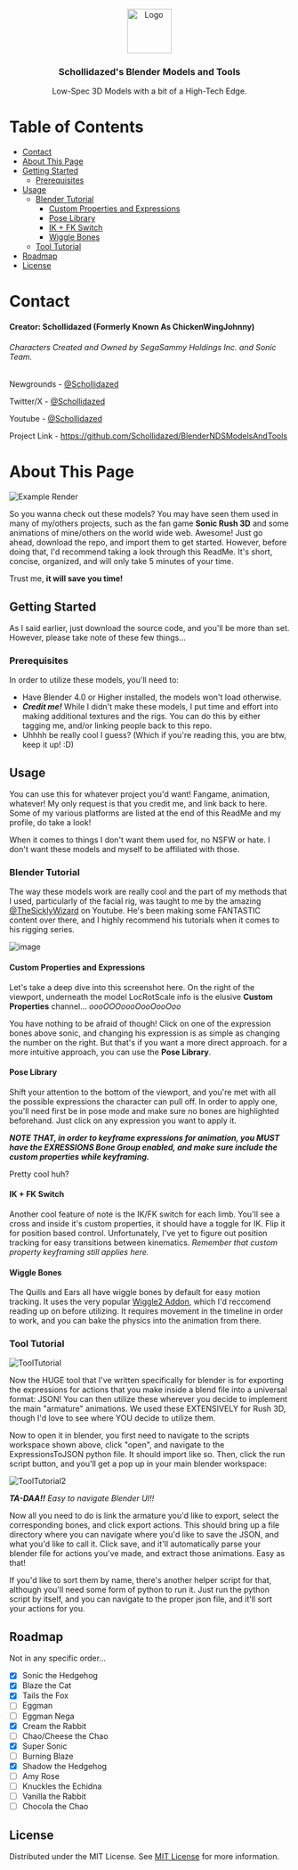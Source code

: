 <br/>
<div align="center">
<a href="https://github.com/ShaanCoding/ReadME-Generator">
<img src="https://avatars.githubusercontent.com/u/61301337?v=4" alt="Logo" width="80" height="80">
</a>
<h3 align="center">Schollidazed's Blender Models and Tools</h3>
<p align="center">
Low-Spec 3D Models with a bit of a High-Tech Edge.


  


</p>
</div>

# Table of Contents

- [Contact](#contact)
- [About This Page](#about-this-page)
- [Getting Started](#getting-started)
  * [Prerequisites](#prerequisites)
- [Usage](#usage)
  * [Blender Tutorial](#blender-tutorial)
    + [Custom Properties and Expressions](#custom-properties-and-expressions)
    + [Pose Library](#pose-library)
    + [IK + FK Switch](#ik--fk-switch)
    + [Wiggle Bones](#wiggle-bones)
  * [Tool Tutorial](#tool-tutorial)
- [Roadmap](#roadmap)
- [License](#license)
 
 # Contact

#### Creator: Schollidazed (Formerly Known As ChickenWingJohnny)

###### Characters Created and Owned by SegaSammy Holdings Inc. and Sonic Team.

Newgrounds - [@Schollidazed](https://schollidazed.newgrounds.com/)

Twitter/X - [@Schollidazed](https://twitter.com/Schollidazed)

Youtube - [@Schollidazed](https://www.youtube.com/@Schollidazed)

Project Link - https://github.com/Schollidazed/BlenderNDSModelsAndTools

 # About This Page

![Example Render](https://drive.google.com/uc?export=view&id=1ETYov5OI15nmrHiku7zq2ck14905W2Hf)

So you wanna check out these models? You may have seen them used in many of my/others projects, such as the fan game **Sonic Rush 3D** and some animations of mine/others on the world wide web. Awesome! Just go ahead, download the repo, and import them to get started. However, before doing that, I'd recommend taking a look through this ReadMe. It's short, concise, organized, and will only take 5 minutes of your time. 

Trust me, **it will save you time!** 

 ## Getting Started

As I said earlier, just download the source code, and you'll be more than set. However, please take note of these few things...
 ### Prerequisites

In order to utilize these models, you'll need to:
- Have Blender 4.0 or Higher installed, the models won't load otherwise.
- ***Credit me!*** While I didn't make these models, I put time and effort into making additional textures and the rigs. You can do this by either tagging me, and/or linking people back to this repo.
- Uhhhh be really cool I guess? (Which if you're reading this, you are btw, keep it up! :D) 
 ## Usage

You can use this for whatever project you'd want! Fangame, animation, whatever! My only request is that you credit me, and link back to here. Some of my various platforms are listed at the end of this ReadMe and my profile, do take a look!

When it comes to things I don't want them used for, no NSFW or hate. I don't want these models and myself to be affiliated with those. 

### Blender Tutorial

The way these models work are really cool and the part of my methods that I used, particularly of the facial rig, was taught to me by the amazing [@TheSicklyWizard](https://www.youtube.com/@TheSicklyWizard) on Youtube. He's been making some FANTASTIC content over there, and I highly recommend his tutorials when it comes to his rigging series.

![image](https://drive.google.com/uc?export=view&id=1GqjYl8SGP-SSQ6mFBwj7ZNJyEilEOq5R)

#### Custom Properties and Expressions

Let's take a deep dive into this screenshot here. On the right of the viewport, underneath the model LocRotScale info is the elusive **Custom Properties** channel... *oooOOOoooOooOooOoo*

You have nothing to be afraid of though! Click on one of the expression bones above sonic, and changing his expression is as simple as changing the number on the right. But that's if you want a more direct approach. for a more intuitive approach, you can use the **Pose Library**.

#### Pose Library

Shift your attention to the bottom of the viewport, and you're met with all the possible expressions the character can pull off. In order to apply one, you'll need first be in pose mode and make sure no bones are highlighted beforehand. Just click on any expression you want to apply it. 

***NOTE THAT, in order to keyframe expressions for animation, you MUST have the EXRESSIONS Bone Group enabled, and make sure include the custom properties while keyframing.***

Pretty cool huh?

#### IK + FK Switch

Another cool feature of note is the IK/FK switch for each limb. You'll see a cross and inside it's custom properties, it should have a toggle for IK. Flip it for position based control. Unfortunately, I've yet to figure out position tracking for easy transitions between kinematics. *Remember that custom property keyframing still applies here.*

#### Wiggle Bones
The Quills and Ears all have wiggle bones by default for easy motion tracking. It uses the very popular [Wiggle2 Addon](https://github.com/shteeve3d/blender-wiggle-2), which I'd reccomend reading up on before utilizing. It requires movement in the timeline in order to work, and you can bake the physics into the animation from there.

### Tool Tutorial
![ToolTutorial](https://drive.google.com/uc?export=view&id=1Volnm17njD8-wRayh3cayzg0D3OltkkL)

Now the HUGE tool that I've written specifically for blender is for exporting the expressions for actions that you make inside a blend file into a universal format: JSON! You can then utilize these wherever you decide to implement the main "armature" animations. We used these EXTENSIVELY for Rush 3D, though I'd love to see where YOU decide to utilize them.

Now to open it in blender, you first need to navigate to the scripts workspace shown above, click "open", and navigate to the ExpressionsToJSON python file. It should import like so. Then, click the run script button, and you'll get a pop up in your main blender workspace:

![ToolTutorial2](https://drive.google.com/uc?export=view&id=16EQFGnSIAc-TS2z0W5aFVof15fELqmDT)

***TA-DAA!!*** *Easy to navigate Blender UI!!*

Now all you need to do is link the armature you'd like to export, select the corresponding bones, and click export actions. This should bring up a file directory where you can navigate where you'd like to save the JSON, and what you'd like to call it. Click save, and it'll automatically parse your blender file for actions you've made, and extract those animations. Easy as that!

If you'd like to sort them by name, there's another helper script for that, although you'll need some form of python to run it. Just run the python script by itself, and you can navigate to the proper json file, and it'll sort your actions for you.

 ## Roadmap

Not in any specific order...
- [X] Sonic the Hedgehog
- [X] Blaze the Cat
- [X] Tails the Fox
- [ ] Eggman
- [ ] Eggman Nega
- [X] Cream the Rabbit
- [ ] Chao/Cheese the Chao
- [X] Super Sonic
- [ ] Burning Blaze
- [X] Shadow the Hedgehog
- [ ] Amy Rose
- [ ] Knuckles the Echidna
- [ ] Vanilla the Rabbit
- [ ] Chocola the Chao
 ## License

Distributed under the MIT License. See [MIT License](https://opensource.org/licenses/MIT) for more information.
